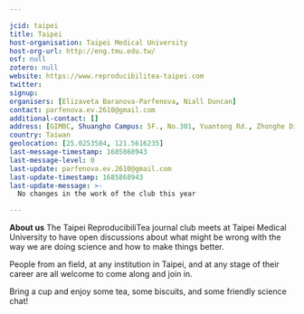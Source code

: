 ```yaml
---

jcid: taipei
title: Taipei
host-organisation: Taipei Medical University
host-org-url: http://eng.tmu.edu.tw/
osf: null
zotero: null
website: https://www.reproducibilitea-taipei.com
twitter: 
signup: 
organisers: [Elizaveta Baranova-Parfenova, Niall Duncan]
contact: parfenova.ev.2610@gmail.com
additional-contact: []
address: [GIMBC, Shuangho Campus: 5F., No.301, Yuantong Rd., Zhonghe Dist., New Taipei City, Taiwan, R.O.C, 235]
country: Taiwan
geolocation: [25.0253584, 121.5616235]
last-message-timestamp: 1685868943
last-message-level: 0
last-update: parfenova.ev.2610@gmail.com
last-update-timestamp: 1685868943
last-update-message: >-
  No changes in the work of the club this year

---
```


**About us**
The Taipei ReproducibiliTea journal club meets at Taipei Medical University to have open discussions about what might be wrong with the way we are doing science and how to make things better. 

People from an field, at any institution in Taipei, and at any stage of their career are all welcome to come along and join in. 

Bring a cup and enjoy some tea, some biscuits, and some friendly science chat!
